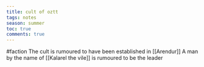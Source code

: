 ---title: cult of oztttags: notesseason: summertoc: truecomments: true---
#faction
The cult is rumoured to have been established in [[Arendur]]
A man by the name of [[Kalarel the vile]] is rumoured to be the leader


